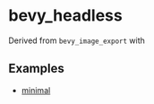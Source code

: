# bevy_headless

Derived from `bevy_image_export` with

## Examples
- [minimal](./examples/minimal.rs)

